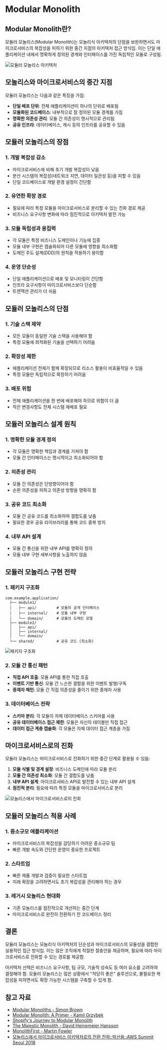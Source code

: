 # Modular Monolith

## Modular Monolith란?
모듈러 모놀리스(Modular Monolith)는 모놀리식 아키텍처의 단점을 보완하면서도 마이크로서비스의 복잡성을 피하기 위한 중간 지점의 아키텍처 접근 방식임. 이는 단일 애플리케이션 내에서 명확하게 정의된 경계와 인터페이스를 가진 독립적인 모듈로 구성됨.

![모듈러 모놀리스 아키텍처](https://devocean.sk.com/editorImg/2023/11/15/f643bb769c953c2b235f5f55f3f66738f08586e5dd8a4b4bd7dcee998a5f2f38)

## 모놀리스와 마이크로서비스의 중간 지점
모듈러 모놀리스는 다음과 같은 특징을 가짐:

- **단일 배포 단위**: 전체 애플리케이션이 하나의 단위로 배포됨
- **모듈화된 코드베이스**: 내부적으로 잘 정의된 모듈 경계를 가짐
- **명확한 의존성 관리**: 모듈 간 의존성이 명시적으로 관리됨
- **공유 인프라**: 데이터베이스, 캐시 등의 인프라를 공유할 수 있음

## 모듈러 모놀리스의 장점

### 1. 개발 복잡성 감소
- 마이크로서비스에 비해 초기 개발 복잡성이 낮음
- 분산 시스템의 복잡성(네트워크 지연, 데이터 일관성 등)을 피할 수 있음
- 단일 코드베이스로 개발 환경 설정이 간단함

### 2. 유연한 확장 경로
- 필요에 따라 특정 모듈을 마이크로서비스로 분리할 수 있는 진화 경로 제공
- 비즈니스 요구사항 변화에 따라 점진적으로 아키텍처 발전 가능

### 3. 모듈 독립성과 응집력
- 각 모듈은 특정 비즈니스 도메인이나 기능에 집중
- 모듈 내부 구현은 캡슐화되어 다른 모듈에 영향을 최소화함
- 도메인 주도 설계(DDD)의 원칙을 적용하기 용이함

### 4. 운영 단순성
- 단일 애플리케이션으로 배포 및 모니터링이 간단함
- 인프라 요구사항이 마이크로서비스보다 단순함
- 트랜잭션 관리가 더 쉬움

## 모듈러 모놀리스의 단점

### 1. 기술 스택 제약
- 모든 모듈이 동일한 기술 스택을 사용해야 함
- 특정 모듈에 최적화된 기술을 선택하기 어려움

### 2. 확장성 제한
- 애플리케이션 전체가 함께 확장되므로 리소스 활용이 비효율적일 수 있음
- 특정 모듈만 독립적으로 확장하기 어려움

### 3. 배포 위험
- 전체 애플리케이션을 한 번에 배포해야 하므로 위험이 더 큼
- 작은 변경사항도 전체 시스템 재배포 필요

## 모듈러 모놀리스 설계 원칙

### 1. 명확한 모듈 경계 정의
- 각 모듈은 명확한 책임과 경계를 가져야 함
- 모듈 간 인터페이스는 명시적이고 최소화되어야 함

### 2. 의존성 관리
- 모듈 간 의존성은 단방향이어야 함
- 순환 의존성을 피하고 의존성 방향을 명확히 함

### 3. 공유 코드 최소화
- 모듈 간 공유 코드를 최소화하여 결합도를 낮춤
- 필요한 경우 공유 라이브러리를 통해 코드 중복 방지

### 4. 내부 API 설계
- 모듈 간 통신을 위한 내부 API를 명확히 정의
- 모듈 내부 구현 세부사항을 노출하지 않음

## 모듈러 모놀리스 구현 전략

### 1. 패키지 구조화
```
com.example.application/
  ├── module1/
  │   ├── api/         # 모듈의 공개 인터페이스
  │   ├── internal/    # 모듈 내부 구현
  │   └── domain/      # 모듈의 도메인 모델
  ├── module2/
  │   ├── api/
  │   ├── internal/
  │   └── domain/
  └── shared/          # 공유 코드 (최소화)
```
![패키지 구조화](./images/which-way.webp)

### 2. 모듈 간 통신 패턴
- **직접 API 호출**: 모듈 API를 통한 직접 호출
- **이벤트 기반 통신**: 모듈 간 느슨한 결합을 위한 이벤트 발행/구독
- **중재자 패턴**: 모듈 간 직접 의존성을 줄이기 위한 중재자 사용

### 3. 데이터베이스 전략
- **스키마 분리**: 각 모듈이 자체 데이터베이스 스키마를 사용
- **공유 데이터베이스 접근 제한**: 모듈은 자신의 테이블만 직접 접근
- **데이터 접근 계층 캡슐화**: 각 모듈은 자체 데이터 접근 계층을 가짐


## 마이크로서비스로의 진화

모듈러 모놀리스는 마이크로서비스로 진화하기 위한 중간 단계로 활용될 수 있음:

1. **모듈 식별 및 경계 설정**: 비즈니스 도메인에 따라 모듈 분리
2. **모듈 간 의존성 최소화**: 모듈 간 결합도를 낮춤
3. **내부 API 설계**: 마이크로서비스 API로 발전할 수 있는 내부 API 설계
4. **점진적 분리**: 필요에 따라 특정 모듈을 마이크로서비스로 분리

![모놀리스에서 마이크로서비스로의 진화](./images/monolithic-to-microservices-evolution.webp)

## 모듈러 모놀리스 적용 사례

### 1. 중소규모 애플리케이션
- 마이크로서비스의 복잡성을 감당하기 어려운 중소규모 팀
- 빠른 개발 속도와 간단한 운영이 중요한 프로젝트

### 2. 스타트업
- 빠른 제품 개발과 검증이 필요한 스타트업
- 미래 확장을 고려하면서도 초기 복잡성을 관리해야 하는 경우

### 3. 레거시 모놀리스 현대화
- 기존 모놀리스를 점진적으로 개선하는 중간 단계
- 마이크로서비스로 완전히 전환하기 전 코드베이스 정리

## 결론

모듈러 모놀리스는 모놀리식 아키텍처의 단순성과 마이크로서비스의 모듈성을 결합한 실용적인 접근 방식임. 이는 많은 조직에게 적절한 절충안을 제공하며, 필요에 따라 마이크로서비스로 진화할 수 있는 경로를 제공함.

아키텍처 선택은 비즈니스 요구사항, 팀 규모, 기술적 성숙도 등 여러 요소를 고려하여 결정해야 함. 모듈러 모놀리스는 많은 상황에서 "적당히 좋은" 솔루션으로, 불필요한 복잡성을 피하면서도 확장 가능한 시스템을 구축할 수 있게 함.

## 참고 자료
- [Modular Monoliths - Simon Brown](https://www.youtube.com/watch?v=5OjqD-ow8GE)
- [Modular Monolith: A Primer - Kamil Grzybek](https://www.kamilgrzybek.com/design/modular-monolith-primer/)
- [Shopify's Journey to Modular Monolith](https://mehmetozkaya.medium.com/shopifys-modular-monolithic-architecture-a-deep-dive-%EF%B8%8F-a2f88c172797)
- [The Majestic Monolith - David Heinemeier Hansson](https://m.signalvnoise.com/the-majestic-monolith/)
- [MonolithFirst - Martin Fowler](https://martinfowler.com/bliki/MonolithFirst.html)
- [모놀리스에서 마이크로서비스 아키텍처로의 전환 전략::박선용::AWS Summit Seoul 2018](https://www.slideshare.net/slideshow/architecture-conversion-strategy-from-monolith-to-microservice-seon-yong-park/94105825)